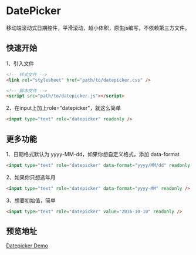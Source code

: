 # DatePicker
移动端滚动式日期控件，平滑滚动，超小体积，原生js编写，不依赖第三方文件。

## 快速开始
1、引入文件
```HTML
<!-- 样式文件 -->
<link rel="stylesheet" href="path/to/datepicker.css" />

<!-- 脚本文件 -->
<script src="path/to/datepicker.js"></script>
```
2、在input上加上role="datepicker"，就这么简单
```HTML
<input type="text" role="datepicker" readonly />
```

## 更多功能
1、日期格式默认为 yyyy-MM-dd，如果你想自定义格式，添加 data-format
```HTML
<input type="text" role="datepicker" data-format="yyyy/MM/dd" readonly />
```
2、如果你只想选年月
```HTML
<input type="text" role="datepicker" data-format="yyyy-MM" readonly />
```
3、想要初始值，简单
```HTML
<input type="text" role="datepicker" value="2016-10-10" readonly />
```

## 预览地址
[Datepicker Demo](http://htmlpreview.github.io/?https://github.com/Capricair/datepicker/blob/master/output/min/demo.html)
